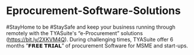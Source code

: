 # Eprocurement-Software-Solutions
#StayHome to be #StaySafe and keep your business running through remotely with the TYASuite's “e-Procurement” solutions (https://bit.ly/2XKVM4Q).  During challenging times, TYASuite offer 6 months “𝗙𝗥𝗘𝗘 𝗧𝗥𝗜𝗔𝗟” of procurement Software for MSME and start-ups.
